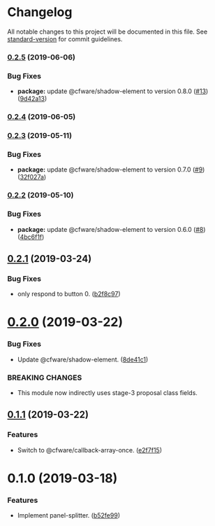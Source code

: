 # Changelog

All notable changes to this project will be documented in this file. See [standard-version](https://github.com/conventional-changelog/standard-version) for commit guidelines.

### [0.2.5](https://github.com/cfware/panel-splitter/compare/v0.2.4...v0.2.5) (2019-06-06)


### Bug Fixes

* **package:** update @cfware/shadow-element to version 0.8.0 ([#13](https://github.com/cfware/panel-splitter/issues/13)) ([9d42a13](https://github.com/cfware/panel-splitter/commit/9d42a13))



### [0.2.4](https://github.com/cfware/panel-splitter/compare/v0.2.3...v0.2.4) (2019-06-05)



### [0.2.3](https://github.com/cfware/panel-splitter/compare/v0.2.2...v0.2.3) (2019-05-11)


### Bug Fixes

* **package:** update @cfware/shadow-element to version 0.7.0 ([#9](https://github.com/cfware/panel-splitter/issues/9)) ([32f027a](https://github.com/cfware/panel-splitter/commit/32f027a))



### [0.2.2](https://github.com/cfware/panel-splitter/compare/v0.2.1...v0.2.2) (2019-05-10)


### Bug Fixes

* **package:** update @cfware/shadow-element to version 0.6.0 ([#8](https://github.com/cfware/panel-splitter/issues/8)) ([4bc6f1f](https://github.com/cfware/panel-splitter/commit/4bc6f1f))



## [0.2.1](https://github.com/cfware/panel-splitter/compare/v0.2.0...v0.2.1) (2019-03-24)


### Bug Fixes

* only respond to button 0. ([b2f8c97](https://github.com/cfware/panel-splitter/commit/b2f8c97))



# [0.2.0](https://github.com/cfware/panel-splitter/compare/v0.1.1...v0.2.0) (2019-03-22)


### Bug Fixes

* Update @cfware/shadow-element. ([8de41c1](https://github.com/cfware/panel-splitter/commit/8de41c1))


### BREAKING CHANGES

* This module now indirectly uses stage-3 proposal class
fields.



## [0.1.1](https://github.com/cfware/panel-splitter/compare/v0.1.0...v0.1.1) (2019-03-22)


### Features

* Switch to @cfware/callback-array-once. ([e2f7f15](https://github.com/cfware/panel-splitter/commit/e2f7f15))



# 0.1.0 (2019-03-18)


### Features

* Implement panel-splitter. ([b52fe99](https://github.com/cfware/panel-splitter/commit/b52fe99))
